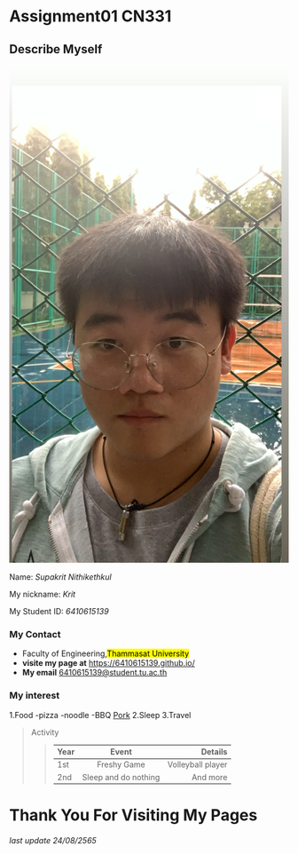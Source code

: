 __Assignment01 CN331__
===================

**Describe Myself**
------------------

![profilePic, The handsome guy](/profilePic.jpg)

Name: *Supakrit Nithikethkul*

My nickname: *Krit*

My Student ID: *6410615139*

### My Contact
- Faculty of Engineering,<mark>Thammasat University</mark>
- **visite my page at** <https://6410615139.github.io/>
- **My email** 6410615139@student.tu.ac.th

### My interest
1.Food
    -pizza
    -noodle
    -BBQ [Pork](/pigicon.jpg)
2.Sleep
3.Travel

>Activity
>
>>|   Year  |    Event             |    Details    |
>>| :---    |        :----:        |          ---: |
>>| 1st     | Freshy Game          | Volleyball player   |
>>| 2nd     | Sleep and do nothing | And more      |

# Thank You For Visiting My Pages

###### last update 24/08/2565